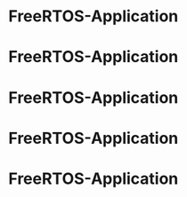 # FreeRTOS-Application
# FreeRTOS-Application
# FreeRTOS-Application
# FreeRTOS-Application
# FreeRTOS-Application
